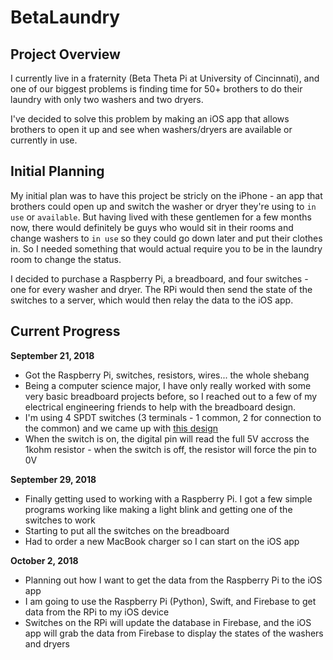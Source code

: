 # BetaLaundry


## Project Overview

I currently live in a fraternity (Beta Theta Pi at University of Cincinnati), and one of our biggest problems is finding time for 50+ brothers to do their laundry with only two washers and two dryers. 

I've decided to solve this problem by making an iOS app that allows brothers to open it up and see when washers/dryers are available or currently in use.


## Initial Planning

My initial plan was to have this project be stricly on the iPhone - an app that brothers could open up and switch the washer or dryer they're using to `in use` or `available`. But having lived with these gentlemen for a few months now, there would definitely be guys who would sit in their rooms and change washers to `in use` so they could go down later and put their clothes in. So I needed something that would actual require you to be in the laundry room to change the status.

I decided to purchase a Raspberry Pi, a breadboard, and four switches - one for every washer and dryer. The RPi would then send the state of the switches to a server, which would then relay the data to the iOS app. 


## Current Progress

**September 21, 2018**
- Got the Raspberry Pi, switches, resistors, wires... the whole shebang
- Being a computer science major, I have only really worked with some very basic breadboard projects before, so I reached out to a few of my electrical engineering friends to help with the breadboard design.
- I'm using 4 SPDT switches (3 terminals - 1 common, 2 for connection to the common) and we came up with [this design](https://imgur.com/Wt1MDyA)
- When the switch is on, the digital pin will read the full 5V accross the 1kohm resistor - when the switch is off, the resistor will force the pin to 0V

**September 29, 2018**
- Finally getting used to working with a Raspberry Pi. I got a few simple programs working like making a light blink and getting one of the switches to work
- Starting to put all the switches on the breadboard
- Had to order a new MacBook charger so I can start on the iOS app

**October 2, 2018**
- Planning out how I want to get the data from the Raspberry Pi to the iOS app
- I am going to use the Raspberry Pi (Python), Swift, and Firebase to get data from the RPi to my iOS device 
- Switches on the RPi will update the database in Firebase, and the iOS app will grab the data from Firebase to display the states of the washers and dryers 
